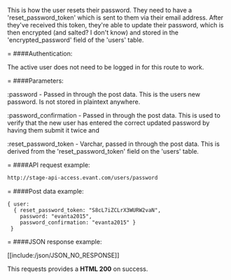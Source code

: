 <!-- --- title: PUT /users/password -->

This is how the user resets their password. They need to have a 'reset_password_token' which is sent to them via their email address. After they've received this token, they're able to update their password, which is then encrypted (and salted? I don't know) and stored in the 'encrypted_password' field of the 'users' table.

=
####Authentication:

The active user does not need to be logged in for this route to work.

=
####Parameters:

:password - Passed in through the post data. This is the users new password. Is not stored in plaintext anywhere.

:password_confirmation - Passed in through the post data. This is used to verify that the new user has entered the correct updated password by having them submit it twice and

:reset_password_token - Varchar, passed in through the post data. This is derived from the 'reset_password_token' field on the 'users' table.

=
####API request example:
```html
http://stage-api-access.evant.com/users/password
```

=
####Post data example:
```
{ user: 
  { reset_password_token: "S8cL7iZCLrX3WURW2vaN",  
    password: "evanta2015", 
    password_confirmation: "evanta2015" } 
 }
```

=
####JSON response example:

[[include:/json/JSON_NO_RESPONSE]]

This requests provides a <strong>HTML 200</strong> on success.